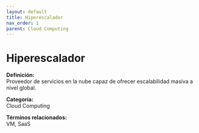 ```yaml
---
layout: default
title: Hiperescalador
nav_order: 1
parent: Cloud Computing
---
```


# Hiperescalador

**Definición:**  
Proveedor de servicios en la nube capaz de ofrecer escalabilidad masiva a nivel global.

**Categoría:**  
Cloud Computing  

  


**Términos relacionados:**  
VM, SaaS
